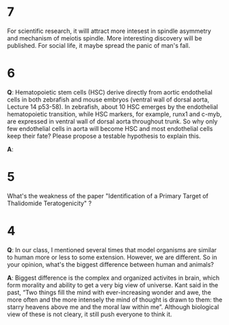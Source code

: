 # 7
For scientific research, it willl attract more intesest in spindle asymmetry and
mechanism of meiotis spindle. More interesting discovery will be published.
For social life, it maybe spread the panic of man's fall.

# 6
**Q**: Hematopoietic stem cells (HSC) derive directly from aortic endothelial cells
in both zebrafish and mouse embryos (ventral wall of dorsal aorta, Lecture 14
p53-58). In zebrafish, about 10 HSC emerges by the endothelial hematopoietic
transition, while HSC markers, for example, runx1 and c-myb, are expressed in
ventral wall of dorsal aorta throughout trunk. So why only few endothelial cells
in aorta will become HSC and most endothelial cells keep their fate? Please
propose a testable hypothesis to explain this.

**A**:

# 5
What's the weakness of the paper "Identification of a Primary Target of
Thalidomide Teratogenicity" ?

# 4
**Q**: In our class, I mentioned several times that model organisms are similar to
human more or less to some extension. However, we are different. So in your
opinion, what's the biggest difference between human and animals?  

**A**: Biggest difference is the complex and organized activites in brain, which
form morality and ability to get a very big view of universe. Kant said in the
past, “Two things fill the mind with ever-increasing wonder and awe, the more
often and the more intensely the mind of thought is drawn to them: the starry
heavens above me and the moral law within me”. Although biological view of these
is not cleary, it still push everyone to think it.
